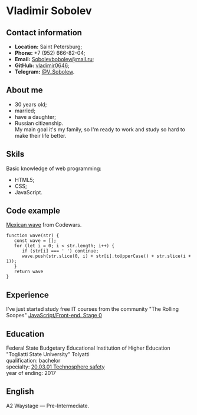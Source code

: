 # Vladimir Sobolev
## Contact information
* __Location:__ Saint Petersburg;
* __Phone:__ +7 (952) 666-82-04;
* __Email:__ Sobolevbobolev@mail.ru;
* __GitHub:__ [vladimir0646](https://github.com/VLADIMIR0646);
* __Telegram:__ [@V_Sobolew](https://t.me/V_Sobolew).
## About me
* 30 years old;
* married;
* have a daughter;
* Russian citizenship.\
My main goal it's my family, so I'm ready to work and study so hard to make their life better.
## Skils
Basic knowledge of web programming:
* HTML5;
* CSS;
* JavaScript.
## Code example
[Mexican wave](https://www.codewars.com/kata/58f5c63f1e26ecda7e000029) from Codewars.
```
function wave(str) {
   const wave = [];
   for (let i = 0; i < str.length; i++) {
      if (str[i] === ' ') continue;
      wave.push(str.slice(0, i) + str[i].toUpperCase() + str.slice(i + 1));
   }
   return wave
}
```
## Experience
I've just started study free IT courses from the community "The Rolling Scopes" [JavaScript/Front-end. Stage 0](https://rs.school/js-stage0/)
## Education
Federal State Budgetary Educational Institution of Higher Education "Togliatti State University" Tolyatti\
qualification: bachelor\
specialty: [20.03.01 Technosphere safety](https://tolyatti.postupi.online/vuz/tgu/specialnost/20.03.01/)\
year of ending: 2017
## English
A2 Waystage — Pre-Intermediate.